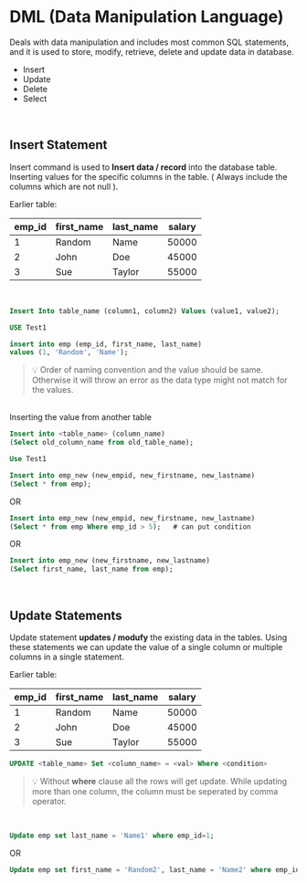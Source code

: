 # DML (Data Manipulation Language)

Deals with data manipulation and includes most common SQL statements, and it is used to store, modify, retrieve, delete and update data in database.
- Insert
- Update
- Delete
- Select

<br>

## Insert Statement

Insert command is used to **Insert data / record** into the database table.
Inserting values for the specific columns in the table. ( Always include the columns which are not null ).

Earlier table:

|emp_id|**first_name**|**last_name**|salary|
|-|-|-|-|
|1|Random|Name|50000|
|2|John|Doe|45000|
|3|Sue|Taylor|55000|

<br>

```SQL
Insert Into table_name (column1, column2) Values (value1, value2);
```

```SQL
USE Test1

insert into emp (emp_id, first_name, last_name)
values (1, 'Random', 'Name');
```
> 💡 Order of naming convention and the value should be same. Otherwise it will throw an error as the data type might not match for the values.

<br>
Inserting the value from another table

<br>

```SQL
Insert into <table_name> (column_name)
(Select old_column_name from old_table_name);
```

```SQL
Use Test1

Insert into emp_new (new_empid, new_firstname, new_lastname)
(Select * from emp);
```
OR
```SQL
Insert into emp_new (new_empid, new_firstname, new_lastname)
(Select * from emp Where emp_id > 5);   # can put condition
```
OR
```SQL
Insert into emp_new (new_firstname, new_lastname)
(Select first_name, last_name from emp);
```
<br>

## Update Statements

Update statement **updates / modufy** the existing data in the tables. Using these statements we can update the value of a single column or multiple columns in a single statement.

Earlier table:

|emp_id|**first_name**|**last_name**|salary|
|-|-|-|-|
|1|Random|Name|50000|
|2|John|Doe|45000|
|3|Sue|Taylor|55000|

```SQL
UPDATE <table_name> Set <column_name> = <val> Where <condition>
```

> 💡 Without **where** clause all the rows will get update. While updating more than one column, the column must be seperated by comma operator. 

<br>

```SQL
Update emp set last_name = 'Name1' where emp_id=1;
```
OR
```SQL
Update emp set first_name = 'Random2', last_name = 'Name2' where emp_id=1;
```